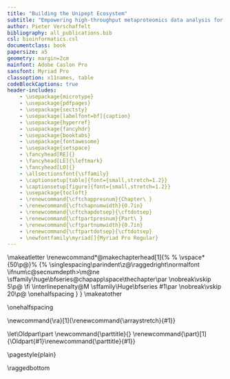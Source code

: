 ```yaml
---
title: "Building the Unipept Ecosystem"
subtitle: "Empowering high-throughput metaproteomics data analysis for characterizing complex microbial communities"
author: Pieter Verschaffelt
bibliography: all_publications.bib
csl: bioinformatics.csl
documentclass: book
papersize: a5
geometry: margin=2cm
mainfont: Adobe Caslon Pro
sansfont: Myriad Pro
classoption: x11names, table
codeBlockCaptions: true
header-includes:
    - \usepackage{microtype}
    - \usepackage{pdfpages}
    - \usepackage{sectsty}
    - \usepackage[labelfont=bf]{caption}
    - \usepackage{hyperref}
    - \usepackage{fancyhdr}
    - \usepackage{booktabs}
    - \usepackage{fontawesome}
    - \usepackage{setspace}
    - \fancyhead[RE]{}
    - \fancyhead[LE]{\leftmark}
    - \fancyhead[LO]{}
    - \allsectionsfont{\sffamily}
    - \captionsetup[table]{font={small,stretch=1.2}}
    - \captionsetup[figure]{font={small,stretch=1.2}}
    - \usepackage{tocloft}
    - \renewcommand{\cftchappresnum}{Chapter\ } 
    - \renewcommand{\cftchapnumwidth}{0.7in}
    - \renewcommand{\cftchapdotsep}{\cftdotsep}
    - \renewcommand{\cftpartpresnum}{Part\ }
    - \renewcommand{\cftpartnumwidth}{0.7in}
    - \renewcommand{\cftpartdotsep}{\cftdotsep}
    - \newfontfamily\myriad[]{Myriad Pro Regular}
---
```


\makeatletter
\renewcommand*\@makechapterhead[1]{%
%       \vspace*{50\p@}%
{%
\singlespacing\parindent\z@\raggedright\normalfont
           \ifnum\c@secnumdepth>\m@ne
               \sffamily\huge\bfseries\@chapapp\space\thechapter\par
               \nobreak\vskip 5\p@
           \fi
           \interlinepenalty\@M
\sffamily\Huge\bfseries
#1\par
\nobreak\vskip 20\p@
\onehalfspacing
}
}
\makeatother

\onehalfspacing

\newcommand{\ra}[1]{\renewcommand{\arraystretch}{#1}}

[//]: # (https://tex.stackexchange.com/a/13395/91462)
\let\Oldpart\part
\newcommand{\parttitle}{}
\renewcommand{\part}[1]{\Oldpart{#1}\renewcommand{\parttitle}{#1}}

\pagestyle{plain}

\raggedbottom

